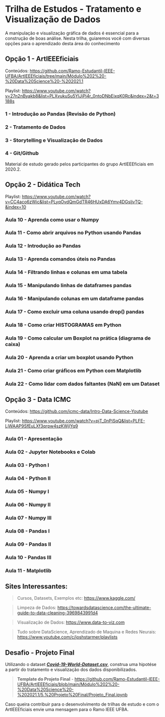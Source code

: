 # **Trilha de Estudos - Tratamento e Visualização de Dados** #

A manipulação e visualização gráfica de dados é essencial para a construção de boas análise. Nesta trilha, guiaremos você com diversas opções para o aprendizado desta área do conhecimento

## **Opção 1 - ArtIEEEficiais** ##

Conteúdos: https://github.com/Ramo-Estudantil-IEEE-UFBA/ArtIEEEficiais/tree/main/Módulo%202%20-%20Data%20Science%20-%202021.1

Playlist: https://www.youtube.com/watch?v=27n2nByakb8&list=PLXvukuSu5YIJiPj4r_0ntoDNbEixqK0Rc&index=2&t=3188s

### **1 - Introdução ao Pandas (Revisão de Python)** ###
### **2 - Tratamento de Dados** ###
### **3 - Storytelling e Visualização de Dados** ###
### **4 - Git/Github** ###

Material de estudo gerado pelos participantes do grupo ArtIEEEficiais em 2020.2.

## **Opção 2 - Didática Tech** ##

Playlist: https://www.youtube.com/watch?v=CC4aco6zWic&list=PLyqOvdQmGdTR46HUxDA6Ymv4DGsIjvTQ-&index=10

### **Aula 10 - Aprenda como usar o Numpy** ###
### **Aula 11 - Como abrir arquivos no Python usando Pandas** ###
### **Aula 12 - Introdução ao Pandas** ###
### **Aula 13 - Aprenda comandos úteis no Pandas** ###
### **Aula 14 - Filtrando linhas e colunas em uma tabela** ###
### **Aula 15 - Manipulando linhas de dataframes pandas** ###
### **Aula 16 - Manipulando colunas em um dataframe pandas** ###
### **Aula 17 - Como excluir uma coluna usando drop() pandas** ###
### **Aula 18 - Como criar HISTOGRAMAS em Python** ###
### **Aula 19 - Como calcular um Boxplot na prática (diagrama de caixa)** ###
### **Aula 20 - Aprenda a criar um boxplot usando Python** ###
### **Aula 21 - Como criar gráficos em Python com Matplotlib** ###
### **Aula 22 - Como lidar com dados faltantes (NaN) em um Dataset** ###

## **Opção 3 - Data ICMC** ##

Conteúdos: https://github.com/icmc-data/Intro-Data-Science-Youtube

Playlist: https://www.youtube.com/watch?v=pjT_0nPiSqQ&list=PLFE-LjWAAP9SfEuLXf3qrpw4szKWjlYq9

### **Aula 01 - Apresentação** ###
### **Aula 02 - Jupyter Notebooks e Colab** ###
### **Aula 03 - Python I** ###
### **Aula 04 - Python II** ###
### **Aula 05 - Numpy I** ###
### **Aula 06 - Numpy II** ###
### **Aula 07 - Numpy III** ###
### **Aula 08 - Pandas I** ###
### **Aula 09 - Pandas II** ###
### **Aula 10 - Pandas III** ###
### **Aula 11 - Matplotlib** ###


## **Sites Interessantes**: ##

> Cursos, Datasets, Exemplos etc: https://www.kaggle.com/

> Limpeza de Dados: https://towardsdatascience.com/the-ultimate-guide-to-data-cleaning-3969843991d4

> Visualização de Dados: https://www.data-to-viz.com

> Tudo sobre DataScience, Aprendizado de Maquina e Redes Neurais: https://www.youtube.com/c/joshstarmer/playlists


## **Desafio - Projeto Final** ## 

Utilizando o dataset ***[Covid-19-World-Dataset.csv](https://raw.githubusercontent.com/Ramo-Estudantil-IEEE-UFBA/ArtIEEEficiais/main/Módulo%202%20-%20Data%20Science%20-%202021.1/5.%20Projeto%20Final/Covid-19-World-Dataset.csv)***, construa uma hipotése a partir do tratamento e visualização dos dados disponibilizados.

> **Template do Projeto Final** - https://github.com/Ramo-Estudantil-IEEE-UFBA/ArtIEEEficiais/blob/main/Módulo%202%20-%20Data%20Science%20-%202021.1/5.%20Projeto%20Final/Projeto_Final.ipynb

Caso queira contribuir para o desenvolvimento de trilhas de estudo e com o ArtIEEEficiais envie uma mensagem para o Ramo IEEE UFBA.